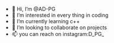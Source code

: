 - 👋 Hi, I’m @AD-PG
- 👀 I’m interested in every thing in coding
- 🌱 I’m currently learning c++
- 💞️ I’m looking to collaborate on projects
- 📫 you can reach on instagram:D_PG_

<!---
AD-PG/AD-PG is a ✨ special ✨ repository because its `README.md` (this file) appears on your GitHub profile.
You can click the Preview link to take a look at your changes.
--->
